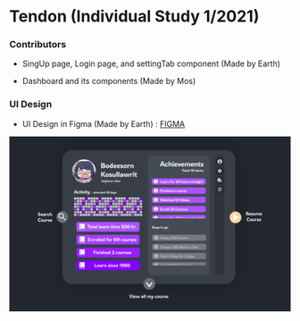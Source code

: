 # Tendon (Individual Study 1/2021)

### Contributors
- SingUp page, Login page, and settingTab component (Made by Earth)

- Dashboard and its components (Made by Mos)

### UI Design

- UI Design in Figma (Made by Earth) : [FIGMA](https://www.figma.com/file/vK6ayZG951BVAj2nzYaXqo/NewWebApp?node-id=0%3A1)

![img](https://github.com/JinDamanee2544/TenDonBeContinue/blob/main/main-dashboard-design.png)
